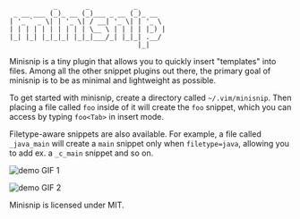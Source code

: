                _       _           _
     _ __ ___ (_)_ __ (_)___ _ __ (_)_ __
    | '_ ` _ \| | '_ \| / __| '_ \| | '_ \
    | | | | | | | | | | \__ \ | | | | |_) |
    |_| |_| |_|_|_| |_|_|___/_| |_|_| .__/
                                    |_|

Minisnip is a tiny plugin that allows you to quickly insert "templates" into
files. Among all the other snippet plugins out there, the primary goal of
minisnip is to be as minimal and lightweight as possible.

To get started with minisnip, create a directory called `~/.vim/minisnip`.
Then placing a file called `foo` inside of it will create the `foo` snippet,
which you can access by typing `foo<Tab>` in insert mode.

Filetype-aware snippets are also available. For example, a file called
`_java_main` will create a `main` snippet only when `filetype=java`, allowing
you to add ex. a `_c_main` snippet and so on.

![demo GIF 1](http://keyboardfire.com/s/vim-minisnip/demo1-s.gif)

![demo GIF 2](http://keyboardfire.com/s/vim-minisnip/demo2-s.gif)

Minisnip is licensed under MIT.

